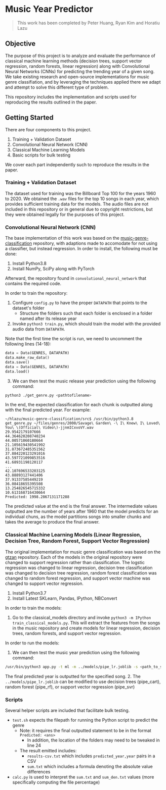 # Music Year Predictor

> This work has been completed by Peter Huang, Ryan Kim and Horatiu Lazu

## Objective
The purpose of this project is to analyze and evaluate the performance of classical machine learning methods (decision trees, support vector regression, random forests, linear regression) along with Convolutional Neural Networks (CNNs) for predicting the trending year of a given song. We take existing research and open-source implementations for music genre classifiation, and by leveraging the techniques applied there we adapt and attempt to solve this different type of problem.

This repository includes the implementation and scripts used for reproducing the results outlined in the paper.

## Getting Started
There are four components to this project.

1. Training + Validation Dataset
2. Convolutional Neural Network (CNN)
3. Classical Machine Learning Models
4. Basic scripts for bulk testing

We cover each part independently such to reproduce the results in the paper.

### Training + Validation Dataset
The dataset used for training was the Billboard Top 100 for the years 1960 to 2020. We obtained the `.wav` files for the top 10 songs in each year, which provides sufficient training data for the models. The audio files are not included in this repository or in general due to copyright restrictions, but they were obtained legally for the purposes of this project.


### Convolutional Neural Network (CNN)
The base implementation of this work was based on the <a href="https://github.com/cetinsamet/music-genre-classification">music-genre-classification</a> repository, with adaptions made to accomodate for not using a classifier, but instead regression. In order to install, the following must be done:

1. Install Python3.8
2. Install NumPy, SciPy along with PyTorch

Afterward, the repository found in `convolutional_neural_network` that contains the required code.

In order to train the repository:
1. Configure `config.py` to have the proper `DATAPATH` that points to the dataset's folder
   - Structure the folders such that each folder is enclosed in a folder named after its release year
2. Invoke `python3 train.py`, which should train the model with the provided audio data from `DATAPATH`.

Note that the first time the script is run, we need to uncomment the following lines (14-18):

```python
data = Data(GENRES, DATAPATH)
data.make_raw_data()
data.save()
data = Data(GENRES, DATAPATH)
data.load()
```

3. We can then test the music release year prediction using the following command:

```sh
python3 ./get_genre.py <pathtofilename>
```

In the end, the expected classification for each chunk is outputted along with the final predicted year. For example:

```
~/hlazu/music-genre-classification/src$ /usr/bin/python3.8 get_genre.py ~/files/genres/2000/Savage\ Garden\ -\ I\ Knew\ I\ Loved\ You\ \(Official\ Video\)-jjnmICxvoVY.wav 
29.9542179107666
44.364620208740234
44.00571060180664
21.105619430541992
31.873672485351562
37.884220123291016
43.597721099853516
41.68931198120117
...
42.107696533203125
43.88893127441406
37.91337585449219
36.08418655395508
13.254826545715332
10.613168716430664
Predicted: 1998.2867131171288
```

The predicted value at the end is the final answer. The intermediate values outputted are the number of years after 1960 that the model predicts for an individual chuns, as the model partitions songs into smaller chunks and takes the average to produce the final answer.

### Classical Machine Learning Models (Linear Regression, Decision Tree, Random Forest, Support Vector Regression)
The original implementation for music genre classification was based on the <a href="https://github.com/Hguimaraes/gtzan.keras">gtzan</a> repository. Each of the models in the original repository were changed to support regression rather than classification. The logstic regression was changed to linear regression, decision tree classification was changed to decision tree regression, random forest classification was changed to random forest regression, and support vector machine was changed to support vector regression.

1. Install Python3.7
2. Install Latest SKLearn, Pandas, IPython, NBConvert

In order to train the models:
1. Go to the classical_models directory and invoke `python3 -m IPython train_classical_models.py`. This will extract the features from the songs in the music repository and create models for linear regression, decision trees, random forests, and support vector regression.

In order to run the models:
1. We can then test the music year prediction using the following command:

```sh
/usr/bin/python3 app.py -t ml -m ../models/pipe_lr.joblib -s <path_to_song>
```
The final predicted year is outputted for the specified song.
2. The `../models/pipe_lr.joblib` can be modified to use decision trees (pipe_cart), random forest (pipe_rf), or support vector regression (pipe_svr)


### Scripts

Several helper scripts are included that facilitate bulk testing. 
- `test.sh` expects the filepath for running the Python script to predict the genre
   - Note: it requires the final outputted statement to be in the format `Predicted: <ans>`
     - In addition, the location of the folders may need to be tweaked in line 24
   - The result emitted includes:
       - `results-csv.txt` which includes `predicted_year,year` pairs in a CSV
       - `sum.txt` which includes a formula denoting the absolute value differences
- `calc.py` is used to interpret the `sum.txt` and `sum_den.txt` values (more specifically computing the file percentage)
